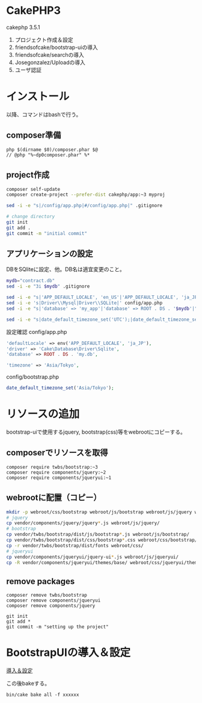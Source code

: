 # CakePHP3 

cakephp 3.5.1  

1. プロジェクト作成＆設定
1. friendsofcake/bootstrap-uiの導入
1. friendsofcake/searchの導入
1. Josegonzalez/Uploadの導入
1. ユーザ認証

# インストール

以降、コマンドはbashで行う。

## composer準備
```
php $(dirname $0)/composer.phar $@
// @php "%~dp0composer.phar" %*
```

## project作成
```bash
composer self-update
composer create-project --prefer-dist cakephp/app:~3 myproj

sed -i -e "s|/config/app.php|#/config/app.php|" .gitignore

# change directory
git init
git add .
git commit -m "initial commit"
```

## アプリケーションの設定

DBをSQliteに設定、他。DB名は適宜変更のこと。

```bash
mydb="contract.db"
sed -i -e "3i $mydb" .gitignore

sed -i -e "s|'APP_DEFAULT_LOCALE', 'en_US'|'APP_DEFAULT_LOCALE', 'ja_JP'|" config/app.php
sed -i -e 's|Driver\\Mysql|Driver\\SQLite|' config/app.php
sed -i -e "s|'database' => 'my_app'|'database' => ROOT . DS . '$mydb'|" config/app.php

sed -i -e "s|date_default_timezone_set('UTC');|date_default_timezone_set('Asia/Tokyo');|" config/bootstrap.php
```

設定確認
config/app.php
```php
'defaultLocale' => env('APP_DEFAULT_LOCALE', 'ja_JP'),
'driver' => 'Cake\Database\Driver\Sqlite',
'database' => ROOT . DS . 'my.db',

'timezone' => 'Asia/Tokyo',
```

config/bootstrap.php
```php
date_default_timezone_set('Asia/Tokyo');
```

# リソースの追加

bootstrap-uiで使用するjquery, bootstrap(css)等をwebrootにコピーする。

## composerでリソースを取得
```
composer require twbs/bootstrap:~3
composer require components/jquery:~2
composer require components/jqueryui:~1
```

## webrootに配置（コピー）
```bash
mkdir -p webroot/css/bootstrap webroot/js/bootstrap webroot/js/jquery webroot/js/jqueryui webroot/css/jqueryui/themes
# jquery
cp vendor/components/jquery/jquery*.js webroot/js/jquery/
# bootstrap
cp vendor/twbs/bootstrap/dist/js/bootstrap*.js webroot/js/bootstrap/
cp vendor/twbs/bootstrap/dist/css/bootstrap*.css webroot/css/bootstrap/
cp -r vendor/twbs/bootstrap/dist/fonts webroot/css/
# jqueryui
cp vendor/components/jqueryui/jquery-ui*.js webroot/js/jqueryui/
cp -R vendor/components/jqueryui/themes/base/ webroot/css/jqueryui/themes

```

## remove packages
```
composer remove twbs/bootstrap
composer remove components/jqueryui
composer remove components/jquery

git init
git add *
git commit -m "setting up the project"
```

# BootstrapUIの導入＆設定

[導入＆設定](doc/01.bootstrap-ui.md)

この後bakeする。
```
bin/cake bake all -f xxxxxx 
```